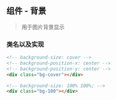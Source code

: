 ## 组件 - 背景
> 用于图片背景显示

### 类名以及实现

```html
<!-- background-size: cover -->
<!-- background-position-x: center -->
<!-- background-position-y: center -->
<div class="bg-cover"></div>

<!-- background-size: 100% 100%; -->
<div class="bg-100"></div>
```
